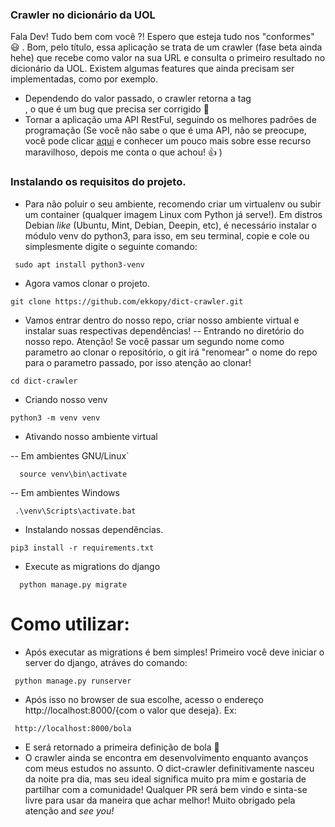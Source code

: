 ###  Crawler no dicionário da UOL

Fala Dev! Tudo bem com você ?! Espero que esteja tudo nos "conformes" :smiley: . Bom, pelo título, essa aplicação se trata de um crawler (fase beta ainda hehe) que recebe como valor na sua URL e consulta o primeiro resultado no dicionário da UOL. Existem algumas features que ainda precisam ser implementadas, como por exemplo.
  - Dependendo do valor passado, o crawler retorna a tag <br/>, o que é um bug que precisa ser corrigido :bug:
  - Tornar a aplicação uma  API RestFul, seguindo os melhores padrões de programação (Se você não sabe o que é uma API, não se preocupe, você pode clicar [aqui](http://https://www.youtube.com/watch?v=vGuqKIRWosk "aqui") e conhecer um pouco mais sobre esse recurso maravilhoso, depois me conta o que achou! :thumbsup: )
### Instalando os requisitos do projeto.

- Para não poluir o seu ambiente, recomendo criar um virtualenv ou subir um container (qualquer imagem Linux com Python já serve!). Em distros Debian *like* (Ubuntu, Mint, Debian, Deepin, etc), é necessário instalar o módulo venv do python3, para isso, em seu terminal,  copie e cole ou simplesmente digite o seguinte comando:

```
 sudo apt install python3-venv
```

- Agora vamos clonar o projeto.

```
git clone https://github.com/ekkopy/dict-crawler.git
```
-  Vamos entrar dentro do nosso repo, criar nosso ambiente virtual e instalar suas respectivas dependências!
-- Entrando no diretório do nosso repo. Atenção! Se você passar um segundo nome como parametro ao clonar o repositório, o git irá "renomear" o nome do repo para o parametro passado, por isso atenção ao clonar! 

```
cd dict-crawler
```
- Criando nosso venv

```
python3 -m venv venv
```
- Ativando nosso ambiente virtual

 -- Em ambientes GNU/Linux`
```
  source venv\bin\activate
```
-- Em ambientes Windows

```
 .\venv\Scripts\activate.bat
```
- Instalando nossas dependências.

```
pip3 install -r requirements.txt
```
- Execute as migrations do django

```
  python manage.py migrate
```

# Como utilizar:

- Após executar as migrations é bem simples! Primeiro você deve iniciar o server do django, atráves do comando:
```
 python manage.py runserver
```
- Após isso no browser de sua escolhe, acesso o endereço http://localhost:8000/{com o valor que deseja}. Ex:
```
 http://localhost:8000/bola
```
- E será retornado a primeira definição de bola :balloon:
- O crawler ainda se encontra em desenvolvimento enquanto avanços com meus estudos no assunto. O dict-crawler definitivamente nasceu da noite pra dia, mas seu ideal significa muito pra mim e gostaria de partilhar com a comunidade! Qualquer PR será bem vindo e sinta-se livre para usar da maneira que achar melhor! Muito obrigado pela atenção and *see you!*
